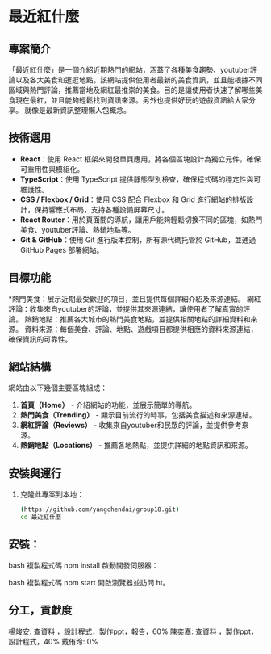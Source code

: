 # 最近紅什麼

## 專案簡介

「最近紅什麼」是一個介紹近期熱門的網站，涵蓋了各種美食趨勢、youtuber評論以及各大美食和逛逛地點。該網站提供使用者最新的美食資訊，並且能根據不同區域與熱門評論，推薦當地及網紅最推崇的美食。目的是讓使用者快速了解哪些美食現在最紅，並且能夠輕鬆找到資訊來源。另外也提供好玩的遊戲資訊給大家分享。 就像是最新資訊整理懶人包概念。

## 技術選用

- **React**：使用 React 框架來開發單頁應用，將各個區塊設計為獨立元件，確保可重用性與模組化。
- **TypeScript**：使用 TypeScript 提供靜態型別檢查，確保程式碼的穩定性與可維護性。
- **CSS / Flexbox / Grid**：使用 CSS 配合 Flexbox 和 Grid 進行網站的排版設計，保持響應式布局，支持各種設備屏幕尺寸。
- **React Router**：用於頁面間的導航，讓用戶能夠輕鬆切換不同的區塊，如熱門美食、youtuber評論、熱銷地點等。
- **Git & GitHub**：使用 Git 進行版本控制，所有源代碼托管於 GitHub，並通過 GitHub Pages 部署網站。
  
## 目標功能
*熱門美食：展示近期最受歡迎的項目，並且提供每個詳細介紹及來源連結。
 網紅評論：收集來自youtuber的評論，並提供其來源連結，讓使用者了解真實的評論。
熱銷地點：推薦各大城市的熱門美食地點，並提供相關地點的詳細資料和來源。
資料來源：每個美食、評論、地點、遊戲項目都提供相應的資料來源連結，確保資訊的可靠性。

## 網站結構

網站由以下幾個主要區塊組成：

1. **首頁（Home）** - 介紹網站的功能，並展示簡單的導航。
2. **熱門美食（Trending）** - 顯示目前流行的時事，包括美食描述和來源連結。
3. **網紅評論（Reviews）** - 收集來自youtuber和民眾的評論，並提供參考來源。
4. **熱銷地點（Locations）** - 推薦各地熱點，並提供詳細的地點資訊和來源。

## 安裝與運行

1. 克隆此專案到本地：

   ```bash
   (https://github.com/yangchendai/group18.git)
   cd 最近紅什麼
## 安裝：

bash
複製程式碼
npm install
啟動開發伺服器：

bash
複製程式碼
npm start
開啟瀏覽器並訪問 ht。

## 分工，貢獻度
楊竣安: 查資料 ，設計程式，製作ppt，報告，60%
陳奕嘉: 查資料 ，製作ppt，設計程式，40%
戴侑玲: 0%

